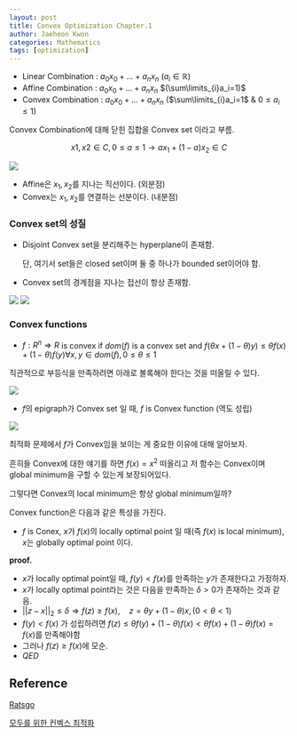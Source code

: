 ```yaml
---
layout: post
title: Convex Optimization Chapter.1
author: Jaeheon Kwon
categories: Mathematics
tags: [optimization]
---
```




- Linear Combination : $a_0x_0+...+a_nx_n$ $(a_i \in \mathbb R)$
- Affine Combination : $a_0x_0+...+a_nx_n$ $(\sum\limits_{i}a_i=1)$
- Convex Combination : $a_0x_0+...+a_nx_n$ ($\sum\limits_{i}a_i=1$ & $0\leq a_i\leq1$)

Convex Combination에 대해 닫힌 집합을 Convex set 이라고 부름.

$$x1,x2 \in C, 0\leq a\leq 1 \rightarrow ax_1+(1-a)x_2 \in C$$



<img src = "https://del-luna.github.io/images/convex/0.png">



- Affine은 $x_1,x_2$를 지나는 직선이다. (외분점)
- Convex는 $x_1,x_2$를 연결하는 선분이다. (내분점)



### Convex set의 성질

- Disjoint Convex set을 분리해주는 hyperplane이 존재함.

    단, 여기서 set들은 closed set이며 둘 중 하나가 bounded set이어야 함.

- Convex set의 경계점을 지나는 접선이 항상 존재함.



<img src = "https://del-luna.github.io/images/convex/1.png">

<img src = "https://del-luna.github.io/images/convex/2.png">



### Convex functions

- $f:R^n\Rightarrow R$ is convex if $dom(f)$ is a convex set and $f(\theta x + (1-\theta)y) \leq \theta f(x) + (1-\theta)f(y) \forall x,y \in dom(f), 0\leq\theta\leq 1$

직관적으로 부등식을 만족하려면 아래로 볼록해야 한다는 것을 떠올릴 수 있다.



<img src = "https://del-luna.github.io/images/convex/3.png">

- $f$의 epigraph가 Convex set 일 때, $f$ is  Convex function (역도 성립)



<img src = "https://del-luna.github.io/images/convex/4.png">



최적화 문제에서 $f$가 Convex임을 보이는 게 중요한 이유에 대해 알아보자.

흔히들  Convex에 대한 얘기를 하면 $f(x)=x^2$ 떠올리고 저 함수는 Convex이며 global minimum을 구할 수 있는게 보장되어있다.

그렇다면 Convex의 local minimum은 항상 global minimum일까?

Convex function은 다음과 같은 특성을 가진다.

- $f$ is Conex, $x$가 $f(x)$의 locally optimal point 일 때(즉 $f(x)$ is local minimum), $x$는 globally optimal point 이다.



**proof.**

- $x$가 locally optimal point일 때, $f(y)<f(x)$를 만족하는 $y$가 존재한다고 가정하자.
- $x$가 locally optimal point라는 것은 다음을 만족하는 $\delta>0$가 존재하는 것과 같음.
- $\vert\vert z-x\vert\vert_2 \leq \delta \Rightarrow f(z)\geq f(x),\quad z=\theta y+(1-\theta)x, (0<\theta<1)$
- $f(y)<f(x)$ 가 성립하려면 $f(z)\leq\theta f(y)+(1-\theta)f(x)<\theta f(x)+(1-\theta)f(x)=f(x)$를 만족해야함
- 그러나 $f(z)\geq f(x)$에 모순.
- $QED$









## Reference

[Ratsgo](https://ratsgo.github.io/convex%20optimization/2017/12/25/convexset/)

[모두를 위한 컨벡스 최적화](https://wikidocs.net/17206)